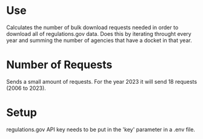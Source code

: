 Use
=====
Calculates the number of bulk download requests needed in order
to download all of regulations.gov data.
Does this by iterating throught every year and summing
the number of agencies that have a docket in that year.

Number of Requests
=====
Sends a small amount of requests. For the year 2023 it will
send 18 requests (2006 to 2023).

Setup
=====
regulations.gov API key needs to be put in the 'key'
parameter in a .env file.
